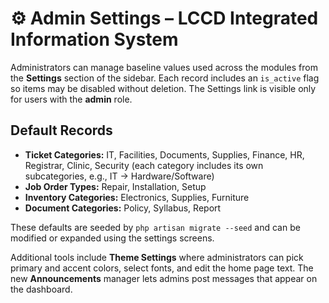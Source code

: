 # ⚙️ Admin Settings – LCCD Integrated Information System

Administrators can manage baseline values used across the modules from the **Settings** section of the sidebar. Each record includes an `is_active` flag so items may be disabled without deletion. The Settings link is visible only for users with the **admin** role.

## Default Records
- **Ticket Categories:** IT, Facilities, Documents, Supplies, Finance, HR, Registrar, Clinic, Security (each category includes its own subcategories, e.g., IT → Hardware/Software)
- **Job Order Types:** Repair, Installation, Setup
- **Inventory Categories:** Electronics, Supplies, Furniture
- **Document Categories:** Policy, Syllabus, Report

These defaults are seeded by `php artisan migrate --seed` and can be modified or expanded using the settings screens.

Additional tools include **Theme Settings** where administrators can pick primary and accent colors, select fonts, and edit the home page text. The new **Announcements** manager lets admins post messages that appear on the dashboard.
